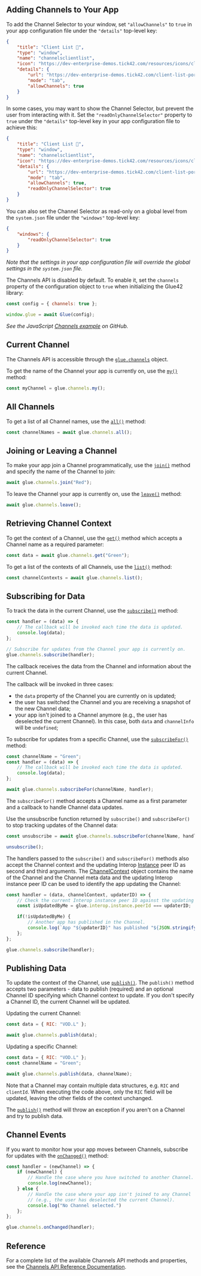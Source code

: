 ## Adding Channels to Your App

To add the Channel Selector to your window, set `"allowChannels"` to `true` in your app configuration file under the `"details"` top-level key:

```json
{
    "title": "Client List 🔗",
    "type": "window",
    "name": "channelsclientlist",
    "icon": "https://dev-enterprise-demos.tick42.com/resources/icons/clients.ico",
    "details": {
        "url": "https://dev-enterprise-demos.tick42.com/client-list-portfolio-contact/#/clientlist",
        "mode": "tab",
        "allowChannels": true
    }
}
```

In some cases, you may want to show the Channel Selector, but prevent the user from interacting with it. Set the `"readOnlyChannelSelector"` property to `true` under the `"details"` top-level key in your app configuration file to achieve this:

```json
{
    "title": "Client List 🔗",
    "type": "window",
    "name": "channelsclientlist",
    "icon": "https://dev-enterprise-demos.tick42.com/resources/icons/clients.ico",
    "details": {
        "url": "https://dev-enterprise-demos.tick42.com/client-list-portfolio-contact/#/clientlist",
        "mode": "tab",
        "allowChannels": true,
        "readOnlyChannelSelector": true
    }
}
```

You can also set the Channel Selector as read-only on a global level from the `system.json` file under the `"windows"` top-level key:

```json
{
    "windows": {
        "readOnlyChannelSelector": true
    }
}
```

*Note that the settings in your app configuration file will override the global settings in the `system.json` file.*

The Channels API is disabled by default. To enable it, set the `channels` property of the configuration object to `true` when initializing the Glue42 library:

```javascript
const config = { channels: true };

window.glue = await Glue(config);
```

*See the JavaScript [Channels example](https://github.com/Glue42/js-examples/tree/master/channels) on GitHub.*

## Current Channel

The Channels API is accessible through the [`glue.channels`](../../../../reference/glue/latest/channels/index.html) object.

To get the name of the Channel your app is currently on, use the [`my()`](../../../../reference/glue/latest/channels/index.html#API-my) method:

```javascript
const myChannel = glue.channels.my();
```

## All Channels

To get a list of all Channel names, use the [`all()`](../../../../reference/glue/latest/channels/index.html#API-all) method:

```javascript
const channelNames = await glue.channels.all();
```

## Joining or Leaving a Channel

<glue42 name="addClass" class="colorSection" element="p" text="Available since Glue42 Enterprise 3.10">

To make your app join a Channel programmatically, use the [`join()`](../../../../reference/glue/latest/channels/index.html#API-join) method and specify the name of the Channel to join:

```javascript
await glue.channels.join("Red");
```

To leave the Channel your app is currently on, use the [`leave()`](../../../../reference/glue/latest/channels/index.html#API-leave) method:

```javascript
await glue.channels.leave();
```

## Retrieving Channel Context

<glue42 name="addClass" class="colorSection" element="p" text="Available since Glue42 Enterprise 3.10">

To get the context of a Channel, use the [`get()`](../../../../reference/glue/latest/channels/index.html#API-get) method which accepts a Channel name as a required parameter:

```javascript
const data = await glue.channels.get("Green");
```

To get a list of the contexts of all Channels, use the [`list()`](../../../../reference/glue/latest/channels/index.html#API-list) method:

```javascript
const channelContexts = await glue.channels.list();
```

## Subscribing for Data

To track the data in the current Channel, use the [`subscribe()`](../../../../reference/glue/latest/channels/index.html#API-subscribe) method:

```javascript
const handler = (data) => {
    // The callback will be invoked each time the data is updated.
    console.log(data);
};

// Subscribe for updates from the Channel your app is currently on.
glue.channels.subscribe(handler);
```

The callback receives the data from the Channel and information about the current Channel.

The callback will be invoked in three cases:
- the `data` property of the Channel you are currently on is updated;
- the user has switched the Channel and you are receiving a snapshot of the new Channel data;
- your app isn't joined to a Channel anymore (e.g., the user has deselected the current Channel). In this case, both `data` and `channelInfo` will be `undefined`;

To subscribe for updates from a specific Channel, use the [`subscribeFor()`](../../../../reference/glue/latest/channels/index.html#API-subscribeFor) method:

<glue42 name="addClass" class="colorSection" element="p" text="Available since Glue42 Enterprise 3.10">

```javascript
const channelName = "Green";
const handler = (data) => {
    // The callback will be invoked each time the data is updated.
    console.log(data);
};

await glue.channels.subscribeFor(channelName, handler);
```

The `subscribeFor()` method accepts a Channel name as a first parameter and a callback to handle Channel data updates.

Use the unsubscribe function returned by `subscribe()` and `subscribeFor()` to stop tracking updates of the Channel data:

```javascript
const unsubscribe = await glue.channels.subscribeFor(channelName, handler);

unsubscribe();
```

The handlers passed to the `subscribe()` and `subscribeFor()` methods also accept the Channel context and the updating Interop [Instance](../../../../reference/glue/latest/interop/index.html#Instance) peer ID as second and third arguments. The [ChannelContext](../../../../reference/glue/latest/channels/index.html#ChannelContext) object contains the name of the Channel and the Channel meta data and the updating Interop instance peer ID can be used to identify the app updating the Channel:

```javascript
const handler = (data, channelContext, updaterID) => {
    // Check the current Interop instance peer ID against the updating instance ID.
    const isUpdatedByMe = glue.interop.instance.peerId === updaterID;

    if(!isUpdatedByMe) {
        // Another app has published in the Channel.
        console.log(`App "${updaterID}" has published "${JSON.stringify(data)}" in Channel "${channelContext.name}".`);
    };
};

glue.channels.subscribe(handler);
```

## Publishing Data

To update the context of the Channel, use [`publish()`](../../../../reference/glue/latest/channels/index.html#API-publish). The `publish()` method accepts two parameters - data to publish (required) and an optional Channel ID specifying which Channel context to update. If you don't specify a Channel ID, the current Channel will be updated.

Updating the current Channel:

```javascript
const data = { RIC: "VOD.L" };

await glue.channels.publish(data);
```

Updating a specific Channel:

```javascript
const data = { RIC: "VOD.L" };
const channelName = "Green";

await glue.channels.publish(data, channelName);
```

Note that a Channel may contain multiple data structures, e.g. `RIC` and `clientId`. When executing the code above, only the `RIC` field will be updated, leaving the other fields of the context unchanged.

The [`publish()`](../../../../reference/glue/latest/channels/index.html#API-publish) method will throw an exception if you aren't on a Channel and try to publish data.

## Channel Events

If you want to monitor how your app moves between Channels, subscribe for updates with the [`onChanged()`](../../../../reference/glue/latest/channels/index.html#API-onChanged) method:

```javascript
const handler = (newChannel) => {
    if (newChannel) {
        // Handle the case where you have switched to another Channel.
        console.log(newChannel);
    } else {
        // Handle the case where your app isn't joined to any Channel
        // (e.g., the user has deselected the current Channel).
        console.log("No Channel selected.")
    };
};

glue.channels.onChanged(handler);
```

## Reference

For a complete list of the available Channels API methods and properties, see the [Channels API Reference Documentation](../../../../reference/glue/latest/channels/index.html).